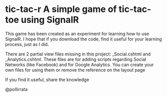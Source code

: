 tic-tac-r
A simple game of tic-tac-toe using SignalR
=========

This game has been created as an experiment for learning how to use SignalR. 
I hope that if you download the code, find it useful for your learning process, just as I did.

There are 2 partial view files missing in this project: _Social.cshtml and _Analytics.cshtml. 
These files are for adding scripts regarding Social Networks (like Facebook) and for Google Analytics. You can create your own files for using them or remove the reference on the layout page

If you find it useful, share the knowledge

@pollirrata